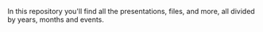 In this repository you'll find all the presentations, files, and more, all divided by years, months and events.

